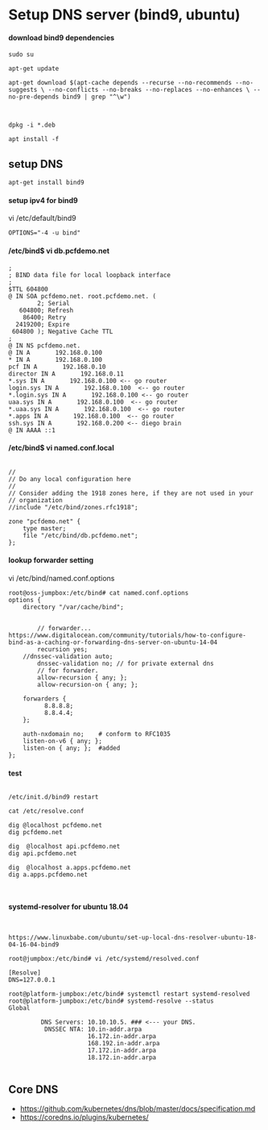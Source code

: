 # Setup DNS server (bind9, ubuntu)

#### download bind9 dependencies

```
sudo su

apt-get update

apt-get download $(apt-cache depends --recurse --no-recommends --no-suggests \ --no-conflicts --no-breaks --no-replaces --no-enhances \ --no-pre-depends bind9 | grep "^\w")



dpkg -i *.deb

apt install -f

```

## setup DNS

```
apt-get install bind9
```

#### setup ipv4 for bind9
vi /etc/default/bind9
```
OPTIONS="-4 -u bind"
```

#### /etc/bind$ vi db.pcfdemo.net 

```
;
; BIND data file for local loopback interface
;
$TTL 604800
@ IN SOA pcfdemo.net. root.pcfdemo.net. (
        2; Serial
   604800; Refresh
    86400; Retry
  2419200; Expire
 604800 ); Negative Cache TTL
;
@ IN NS pcfdemo.net.
@ IN A       192.168.0.100
* IN A       192.168.0.100
pcf IN A       192.168.0.10
director IN A       192.168.0.11
*.sys IN A       192.168.0.100 <-- go router
login.sys IN A       192.168.0.100  <-- go router
*.login.sys IN A       192.168.0.100 <-- go router
uaa.sys IN A       192.168.0.100  <-- go router
*.uaa.sys IN A       192.168.0.100  <-- go router
*.apps IN A       192.168.0.100  <-- go router
ssh.sys IN A       192.168.0.200 <-- diego brain
@ IN AAAA ::1

```
#### /etc/bind$ vi named.conf.local 
```

//
// Do any local configuration here
//
// Consider adding the 1918 zones here, if they are not used in your
// organization
//include "/etc/bind/zones.rfc1918";

zone "pcfdemo.net" {
    type master;
    file "/etc/bind/db.pcfdemo.net";
};

```

#### lookup forwarder setting

vi /etc/bind/named.conf.options
```
root@oss-jumpbox:/etc/bind# cat named.conf.options 
options {
	directory "/var/cache/bind";


        // forwarder... https://www.digitalocean.com/community/tutorials/how-to-configure-bind-as-a-caching-or-forwarding-dns-server-on-ubuntu-14-04
        recursion yes; 
	//dnssec-validation auto;
        dnssec-validation no; // for private external dns
        // for forwarder.
        allow-recursion { any; };
        allow-recursion-on { any; };
        
	forwarders {
          8.8.8.8;
          8.8.4.4;
	};

	auth-nxdomain no;    # conform to RFC1035
	listen-on-v6 { any; };
	listen-on { any; };  #added 
};
```




#### test
```

/etc/init.d/bind9 restart

cat /etc/resolve.conf

dig @localhost pcfdemo.net
dig pcfdemo.net

dig  @localhost api.pcfdemo.net
dig api.pcfdemo.net

dig  @localhost a.apps.pcfdemo.net
dig a.apps.pcfdemo.net



```



#### systemd-resolver for ubuntu 18.04
```


https://www.linuxbabe.com/ubuntu/set-up-local-dns-resolver-ubuntu-18-04-16-04-bind9

root@jumpbox:/etc/bind# vi /etc/systemd/resolved.conf 

[Resolve]
DNS=127.0.0.1

root@platform-jumpbox:/etc/bind# systemctl restart systemd-resolved
root@platform-jumpbox:/etc/bind# systemd-resolve --status
Global
           
         DNS Servers: 10.10.10.5. ### <--- your DNS.
          DNSSEC NTA: 10.in-addr.arpa
                      16.172.in-addr.arpa
                      168.192.in-addr.arpa
                      17.172.in-addr.arpa
                      18.172.in-addr.arpa


```

## Core DNS
- https://github.com/kubernetes/dns/blob/master/docs/specification.md
- https://coredns.io/plugins/kubernetes/
